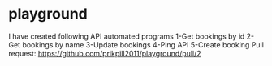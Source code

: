 ﻿# playground

 I have created following API automated programs
1-Get bookings by id
2- Get bookings by name
3-Update bookings
4-Ping API
5-Create booking
Pull request:
https://github.com/prikpill2011/playground/pull/2


